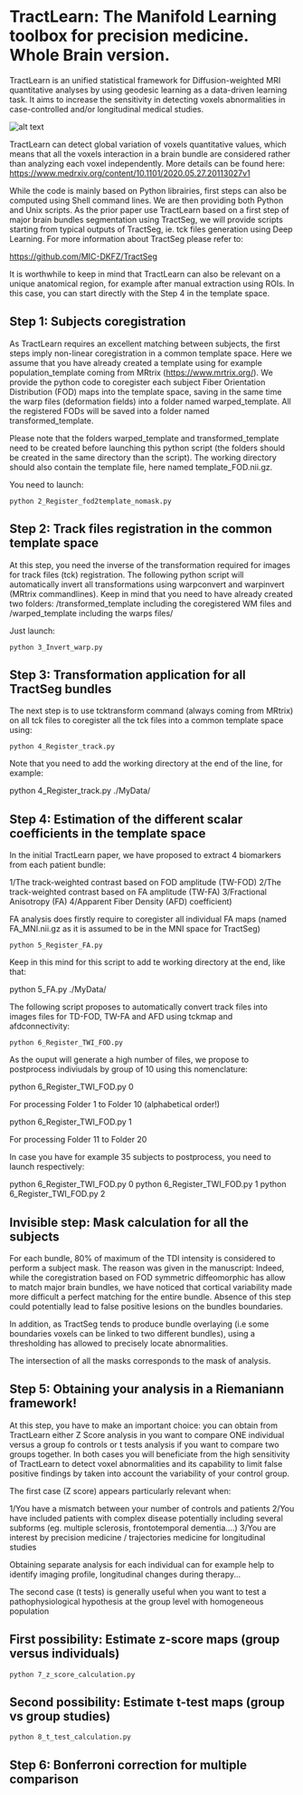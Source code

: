 # TractLearn: The Manifold Learning toolbox for precision medicine. Whole Brain version.

TractLearn is an unified statistical framework for Diffusion-weighted MRI quantitative analyses by using geodesic learning as a data-driven learning task. It aims to increase the sensitivity in detecting voxels abnormalities in case-controlled and/or longitudinal medical studies. 

![alt text](https://geodaisics.files.wordpress.com/2020/11/tractlearnexample.png "Example of TractLearn application to localize brain abnormality in a trauma patient") 

TractLearn can detect global variation of voxels quantitative values, which means that all the voxels interaction in a brain bundle are considered rather than analyzing each voxel independently. More details can be found here: https://www.medrxiv.org/content/10.1101/2020.05.27.20113027v1

While the code is mainly based on Python librairies, first steps can also be computed using Shell command lines. We are then providing both Python and Unix scripts.
As the prior paper use TractLearn based on a first step of major brain bundles segmentation using TractSeg, we will provide scripts starting from typical outputs of TractSeg, ie. tck files generation using Deep Learning. For more information about TractSeg please refer to:

https://github.com/MIC-DKFZ/TractSeg

It is worthwhile to keep in mind that TractLearn can also be relevant on a unique anatomical region, for example after manual extraction using ROIs. In this case, you can start directly with the Step 4 in the template space.

## Step 1: Subjects coregistration

As TractLearn requires an excellent matching between subjects, the first steps imply non-linear coregistration in a common template space. 
Here we assume that you have already created a template using for example population_template coming from MRtrix (https://www.mrtrix.org/).
We provide the python code to coregister each subject Fiber Orientation Distribution (FOD) maps into the template space, saving in the same time the warp files (deformation fields) into a folder named warped_template. All the registered FODs will be saved into a folder named transformed_template.

Please note that the folders warped_template and transformed_template need to be created before launching this python script (the folders should be created in the same directory than the script). The working directory should also contain the template file, here named template_FOD.nii.gz.

You need to launch:
```
python 2_Register_fod2template_nomask.py
```

## Step 2: Track files registration in the common template space

At this step, you need the inverse of the transformation required for images for track files (tck) registration. The following python script will automatically invert all transformations using warpconvert and warpinvert (MRtrix commandlines). Keep in mind that you need to have already created two folders: /transformed_template including the coregistered WM files and /warped_template including the warps files/

Just launch:

```
python 3_Invert_warp.py
```

## Step 3: Transformation application for all TractSeg bundles

The next step is to use tcktransform command (always coming from MRtrix) on all tck files to coregister all the tck files into a common template space using:
```
python 4_Register_track.py
```
Note that you need to add the working directory at the end of the line, for example:

python 4_Register_track.py ./MyData/

## Step 4: Estimation of the different scalar coefficients in the template space

In the initial TractLearn paper, we have proposed to extract 4 biomarkers from each patient bundle:

1/The track-weighted contrast based on FOD amplitude (TW-FOD)
2/The track-weighted contrast based on FA amplitude (TW-FA)
3/Fractional Anisotropy (FA)
4/Apparent Fiber Density (AFD) coefficient) 

FA analysis does firstly require to coregister all individual FA maps (named FA_MNI.nii.gz as it is assumed to be in the MNI space for TractSeg)

```
python 5_Register_FA.py
```
Keep in this mind for this script to add te working directory at the end, like that:

python 5_FA.py ./MyData/

The following script proposes to automatically convert track files into images files for TD-FOD, TW-FA and AFD using tckmap and afdconnectivity:

```
python 6_Register_TWI_FOD.py
```

As the ouput will generate a high number of files, we propose to postprocess indiviudals by group of 10 using this nomenclature:

python 6_Register_TWI_FOD.py 0

For processing Folder 1 to Folder 10 (alphabetical order!) 

python 6_Register_TWI_FOD.py 1

For processing Folder 11 to Folder 20

In case you have for example 35 subjects to postprocess, you need to launch respectively:

python 6_Register_TWI_FOD.py 0
python 6_Register_TWI_FOD.py 1
python 6_Register_TWI_FOD.py 2

## Invisible step: Mask calculation for all the subjects

For each bundle, 80% of maximum of the TDI intensity is considered to perform a subject mask. The reason was given in the manuscript: Indeed, while the coregistration based on FOD symmetric diffeomorphic has allow to match major brain bundles, we have noticed that cortical variability made more difficult a perfect matching for the entire bundle. Absence of this step could potentially lead to false positive lesions on the bundles boundaries. 

In addition, as TractSeg tends to produce bundle overlaying (i.e some boundaries voxels can be linked to two different bundles), using a thresholding has allowed to precisely locate abnormalities.

The intersection of all the masks corresponds to the mask of analysis.

## Step 5: Obtaining your analysis in a Riemaniann framework!

At this step, you have to make an important choice: you can obtain from TractLearn either Z Score analysis in you want to compare ONE individual versus a group fo controls or t tests analysis if you want to compare two groups together. In both cases you will beneficiate from the high sensitivity of TractLearn to detect voxel abnormalities and its capability to limit false positive findings by taken into account the variability of your control group.

The first case (Z score) appears particularly relevant when:

1/You have a mismatch between your number of controls and patients
2/You have included patients with complex disease potentially including several subforms (eg. multiple sclerosis, frontotemporal dementia....)
3/You are interest by precision medicine / trajectories medicine for longitudinal studies

Obtaining separate analysis for each individual can for example help to identify imaging profile, longitudinal changes during therapy...

The second case (t tests) is generally useful when you want to test a pathophysiological hypothesis at the group level with homogeneous population

## First possibility: Estimate z-score maps (group versus individuals)

```
python 7_z_score_calculation.py
```

## Second possibility: Estimate t-test maps (group vs group studies)

```
python 8_t_test_calculation.py
```

## Step 6: Bonferroni correction for multiple comparison



